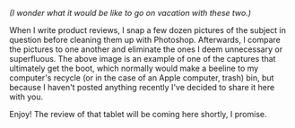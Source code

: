 _(I wonder what it would be like to go on vacation with these two.)_

When I write product reviews, I snap a few dozen pictures of the subject in question before cleaning them up with Photoshop. Afterwards, I compare the pictures to one another and eliminate the ones I deem unnecessary or superfluous. The above image is an example of one of the captures that ultimately get the boot, which normally would make a beeline to my computer's recycle (or in the case of an Apple computer, trash) bin, but because I haven't posted anything recently I've decided to share it here with you.

Enjoy! The review of that tablet will be coming here shortly, I promise.